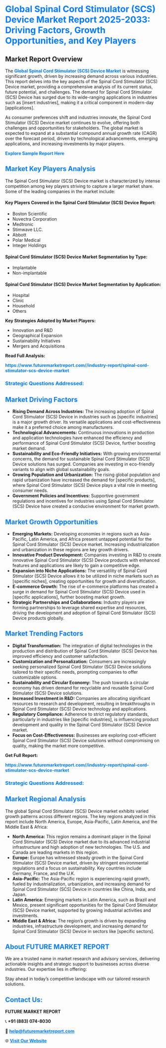 <h1 style="color: #007BFF;">Global Spinal Cord Stimulator (SCS) Device Market Report 2025-2033: Driving Factors, Growth Opportunities, and Key Players</h1>

<section id="overview">
<h2>Market Report Overview</h2>
<p>The <a href="https://www.futuremarketreport.com//industry-report/spinal-cord-stimulator-scs-device-market" style="color: #007BFF; text-decoration: none;"><strong>Global Spinal Cord Stimulator (SCS) Device Market</strong></a> is witnessing significant growth, driven by increasing demand across various industries. This report delves into the key aspects of the Spinal Cord Stimulator (SCS) Device market, providing a comprehensive analysis of its current status, future potential, and challenges. The demand for Spinal Cord Stimulator (SCS) Device has surged due to its wide-ranging applications in industries such as [insert industries], making it a critical component in modern-day [applications].</p>
<p>As consumer preferences shift and industries innovate, the Spinal Cord Stimulator (SCS) Device market continues to evolve, offering both challenges and opportunities for stakeholders. The global market is expected to expand at a substantial compound annual growth rate (CAGR) over the forecast period, driven by technological advancements, emerging applications, and increasing investments by major players.</p>
</section>

<section id="overview">
<p><a href="https://www.futuremarketreport.com//request-sample/reportId=79372" style="color: #007BFF; text-decoration: none;"><strong>Explore Sample Report Here</strong></a></p>
</section>

<section id="key-players">
<h2 style="color: #007BFF;">Market Key Players Analysis</h2>
<p>The Spinal Cord Stimulator (SCS) Device market is characterized by intense competition among key players striving to capture a larger market share. Some of the leading companies in the market include:</p>
<h4>Key Players Covered in the Spinal Cord Stimulator (SCS) Device Report:</h4>
<ul><li>Boston Scientific</li><li>Nuvectra Corporation</li><li>Medtronic</li><li>Stimwave LLC.</li><li>Abbott</li><li>Polar Medical</li><li>Integer Holdings</li></ul>
<h4>Spinal Cord Stimulator (SCS) Device Market Segmentation by Type:</h4>
<ul><li>Implantable</li><li>Non-implantable</li></ul>

<h4>Spinal Cord Stimulator (SCS) Device Market Segmentation by Application:</h4>
<ul><li>Hospital</li><li>Clinic</li><li>Household</li><li>Others</li></ul>
<p><strong>Key Strategies Adopted by Market Players:</strong></p>
<ul>
<li>Innovation and R&D</li>
<li>Geographical Expansion</li>
<li>Sustainability Initiatives</li>
<li>Mergers and Acquisitions</li>
</ul>
</section>

<section>
<p><strong>Read Full Analysis: </strong></p><a href="https://www.futuremarketreport.com//industry-report/spinal-cord-stimulator-scs-device-market" style="color: #007BFF; text-decoration: none;"><strong>https://www.futuremarketreport.com//industry-report/spinal-cord-stimulator-scs-device-market</strong></a>
<h3 style="color: #007BFF;">Strategic Questions Addressed:</h3>
</section>

<section id="driving-factors">
<h2 style="color: #007BFF;">Market Driving Factors</h2>
<ul>
<li><strong>Rising Demand Across Industries:</strong> The increasing adoption of Spinal Cord Stimulator (SCS) Device in industries such as [specific industries] is a major growth driver. Its versatile applications and cost-effectiveness make it a preferred choice among manufacturers.</li>
<li><strong>Technological Advancements:</strong> Continuous innovations in production and application technologies have enhanced the efficiency and performance of Spinal Cord Stimulator (SCS) Device, further boosting market demand.</li>
<li><strong>Sustainability and Eco-Friendly Initiatives:</strong> With growing environmental concerns, the demand for sustainable Spinal Cord Stimulator (SCS) Device solutions has surged. Companies are investing in eco-friendly variants to align with global sustainability goals.</li>
<li><strong>Growing Population and Urbanization:</strong> The rising global population and rapid urbanization have increased the demand for [specific products], where Spinal Cord Stimulator (SCS) Device plays a vital role in meeting consumer needs.</li>
<li><strong>Government Policies and Incentives:</strong> Supportive government regulations and incentives for industries using Spinal Cord Stimulator (SCS) Device have created a conducive environment for market growth.</li>
</ul>
</section>

<section id="growth-opportunities">
<h2 style="color: #007BFF;">Market Growth Opportunities</h2>
<ul>
<li><strong>Emerging Markets:</strong> Developing economies in regions such as Asia-Pacific, Latin America, and Africa present untapped potential for the Spinal Cord Stimulator (SCS) Device market. Increasing industrialization and urbanization in these regions are key growth drivers.</li>
<li><strong>Innovative Product Development:</strong> Companies investing in R&D to create innovative Spinal Cord Stimulator (SCS) Device products with enhanced features and applications are likely to gain a competitive edge.</li>
<li><strong>Expansion into Niche Applications:</strong> The versatility of Spinal Cord Stimulator (SCS) Device allows it to be utilized in niche markets such as [specific niches], creating opportunities for growth and diversification.</li>
<li><strong>E-commerce Growth:</strong> The rise of e-commerce platforms has created a surge in demand for Spinal Cord Stimulator (SCS) Device used in [specific applications], further boosting market growth.</li>
<li><strong>Strategic Partnerships and Collaborations:</strong> Industry players are forming partnerships to leverage shared expertise and resources, driving the development and adoption of Spinal Cord Stimulator (SCS) Device products globally.</li>
</ul>
</section>

<section id="trending-factors">
<h2 style="color: #007BFF;">Market Trending Factors</h2>
<ul>
<li><strong>Digital Transformation:</strong> The integration of digital technologies in the production and distribution of Spinal Cord Stimulator (SCS) Device has improved efficiency and customer satisfaction.</li>
<li><strong>Customization and Personalization:</strong> Consumers are increasingly seeking personalized Spinal Cord Stimulator (SCS) Device solutions tailored to their specific needs, prompting companies to offer customizable options.</li>
<li><strong>Sustainability and Circular Economy:</strong> The push towards a circular economy has driven demand for recyclable and reusable Spinal Cord Stimulator (SCS) Device solutions.</li>
<li><strong>Increased Investment in R&D:</strong> Companies are allocating significant resources to research and development, resulting in breakthroughs in Spinal Cord Stimulator (SCS) Device technology and applications.</li>
<li><strong>Regulatory Compliance:</strong> Adherence to strict regulatory standards, particularly in industries like [specific industries], is influencing product development and quality in the Spinal Cord Stimulator (SCS) Device market.</li>
<li><strong>Focus on Cost-Effectiveness:</strong> Businesses are exploring cost-efficient Spinal Cord Stimulator (SCS) Device solutions without compromising on quality, making the market more competitive.</li>
</ul>
</section>

<section>
<p><strong>Get Full Report: </strong></p><a href="https://www.futuremarketreport.com//industry-report/spinal-cord-stimulator-scs-device-market" style="color: #007BFF; text-decoration: none;"><strong>https://www.futuremarketreport.com//industry-report/spinal-cord-stimulator-scs-device-market</strong></a>
<h3 style="color: #007BFF;">Strategic Questions Addressed:</h3>
</section>


<section id="regional-analysis">
<h2 style="color: #007BFF;">Market Regional Analysis</h2>
<p>The global Spinal Cord Stimulator (SCS) Device market exhibits varied growth patterns across different regions. The key regions analyzed in this report include North America, Europe, Asia-Pacific, Latin America, and the Middle East & Africa:</p>
<ul>
<li><strong>North America:</strong> This region remains a dominant player in the Spinal Cord Stimulator (SCS) Device market due to its advanced industrial infrastructure and high adoption of new technologies. The U.S. and Canada are leading markets in this region.</li>
<li><strong>Europe:</strong> Europe has witnessed steady growth in the Spinal Cord Stimulator (SCS) Device market, driven by stringent environmental regulations and a focus on sustainability. Key countries include Germany, France, and the U.K.</li>
<li><strong>Asia-Pacific:</strong> The Asia-Pacific region is experiencing rapid growth, fueled by industrialization, urbanization, and increasing demand for Spinal Cord Stimulator (SCS) Device in countries like China, India, and Japan.</li>
<li><strong>Latin America:</strong> Emerging markets in Latin America, such as Brazil and Mexico, present significant opportunities for the Spinal Cord Stimulator (SCS) Device market, supported by growing industrial activities and investments.</li>
<li><strong>Middle East & Africa:</strong> The region’s growth is driven by expanding industries, infrastructure development, and increasing demand for Spinal Cord Stimulator (SCS) Device in sectors like [specific sectors].</li>
</ul>
</section>

<footer>
<h2 style="color: #007BFF;">About FUTURE MARKET REPORT</h2>
<p>We are a trusted name in market research and advisory services, delivering actionable insights and strategic support to businesses across diverse industries. Our expertise lies in offering:</p>

<p>Stay ahead in today’s competitive landscape with our tailored research solutions.</p>

<h2 style="color: #007BFF;">Contact Us:</h2>
<p><strong>FUTURE MARKET REPORT</strong></p>
<p>📞 <strong>+91 (883) 074-8030</strong></p>
<p>📧 <strong><a href="mailto:help@futuremarketreport.com" style="color: #007BFF;">help@futuremarketreport.com</a></strong></p>
<p>🌐 <strong><a href="https://www.futuremarketreport.com/" style="color: #007BFF;">Visit Our Website</a></strong></p>
</footer>